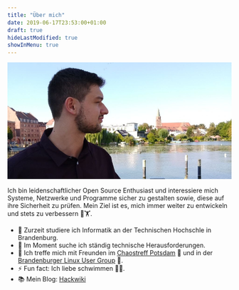 ```yaml
---
title: "Über mich"
date: 2019-06-17T23:53:00+01:00
draft: true
hideLastModified: true
showInMenu: true
---
```




![alt text](me.jpeg)


Ich bin leidenschaftlicher Open Source Enthusiast und interessiere mich Systeme, Netzwerke und Programme 
sicher zu gestalten sowie, diese auf ihre Sicherheit zu prüfen. 
Mein Ziel ist es, mich immer weiter zu entwickeln und stets zu verbessern 🧠🏋️.


- 🔭 Zurzeit studiere ich Informatik an der Technischen Hochschle in Brandenburg.
- 🌱 Im Moment suche ich ständig technische Herausforderungen.
- 👯 Ich treffe mich mit Freunden im [Chaostreff Potsdam](https://www.ccc-p.org/) 🚀 und in der [Brandenburger Linux User Group](https://www.bralug.de/) 🐧.
- ⚡ Fun fact: Ich liebe schwimmen 🏊‍♂️.
- 📚 Mein Blog: [Hackwiki](https://www.hackwiki.de/)

